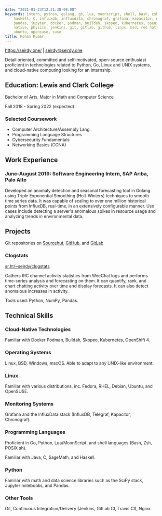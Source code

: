 ```yaml
---
date: "2021-01-23T12:21:38-08:00"
keywords: intern, python, golang, go, lua, moonscript, shell, bash, zsh, posix, java,
    haskell, C, influxdb, influxdata, chronograf, grafana, kapacitor, numpy, scipy,
    pandas, jupyter, docker, podman, buildah, skopeo, kubernetes, openshift, cloud
    native, physics, jenkins, git, gitlab, github, linux, bsd, red hat, fedora, debian,
    ubuntu, opensuse, suse
title: Rohan Kumar
---
```

<https://seirdy.one/> | <seirdy@seirdy.one>

Detail oriented, committed and self-motivated, open-source enthusiast proficient in technologies related to Python, Go, Linux and UNIX systems, and cloud-native computing looking for an internship.

Education: Lewis and Clark College
----------------------------------

Bachelor of Arts, Major in Math and Computer Science

Fall 2018 - Spring 2022 (expected)

### Selected Coursework

- Computer Architecture/Assembly Lang
- Programming Language Structures
- Cybersecurity Fundamentals
- Networking Basics (CCNA)

Work Experience
---------------

### June-August 2019: Software Engineering Intern, SAP Ariba, Palo Alto

Developed an anomaly detection and seasonal forecasting tool in Golang using Triple Exponential Smoothing (Holt-Winters) techniques to smooth time series data. It was capable of scaling to over one million historical points from InfluxDB, real-time, in an extensively configurable manner. Use cases include detecting a server's anomalous spikes in resource usage and analyzing trends in environmental data.

Projects
--------

Git repositories on [Sourcehut](https://sr.ht/~seirdy), [GitHub](https://github.com/Seirdy), and [GitLab](https://gitlab.com/Seirdy)

### Clogstats

[sr.ht/~seirdy/clogstats](https://sr.ht/~seirdy/clogstats)

Gathers IRC channel activity statistics from WeeChat logs and performs time-series analysis and forecasting on them. It can quantify, rank, and chart chatting activity over time and display forecasts. It can also detect anomalous increases in activity.

Tools used: Python, NumPy, Pandas.

Technical Skills
----------------

### Cloud-Native Technologies

Familiar with Docker Podman, Buildah, Skopeo, Kubernetes, OpenShift 4.

### Operating Systems

Linux, BSD, Windows, macOS. Able to adapt to any UNIX-like environment.

### Linux

Familiar with various distributions, inc. Fedora, RHEL, Debian, Ubuntu, and OpenSUSE.

### Monitoring Systems

Grafana and the InfluxData stack (InfluxDB, Telegraf, Kapacitor, Chronograf).

### Programming Languages

Proficient in Go, Python, Lua/MoonScript, and shell languages (Bash, Zsh, POSIX sh).

Familiar with Java, C, SageMath, and Haskell.

### Python

Familiar with math and data science libraries such as the SciPy stack, Jupyter notebooks, and Pandas.

### Other Tools

Git, Continuous Integration/Delivery (Jenkins, GitLab CI, Travis CI), Nginx.
